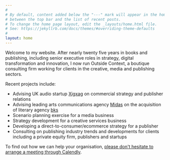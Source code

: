 ```yaml
---
#
# By default, content added below the "---" mark will appear in the home page
# between the top bar and the list of recent posts.
# To change the home page layout, edit the _layouts/home.html file.
# See: https://jekyllrb.com/docs/themes/#overriding-theme-defaults
#
layout: home
---
```

Welcome to my website. After nearly twenty five years in books and publishing, including senior executive roles in strategy, digital transformation and innovation, I now run Outside Context, a boutique consulting firm working for clients in the creative, media and publishing sectors.

Recent projects include:
* Advising UK audio startup <a href="https://www.xigxag.co.uk">Xigxag</a> on commercial strategy and publisher relations
* Advising leading arts communications agency <a href="https://midaspr.co.uk/">Midas</a> on the acquisition of literary agency <a href="https://www.thebksagency.com">bks</a>
* Scenario planning exercise for a media business
* Strategy development for a creative services business
* Developing a direct-to-consumer/ecommerce strategy for a publisher
* Consulting on publishing industry trends and developments for clients including a private equity firm, publishers and startups

To find out how we can help your organisation, <a href="https://calendly.com/outsidecontext">please don't hesitate to arrange a meeting through Calendly</a>. 
